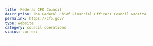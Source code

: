```yaml
---
title: Federal CFO Council
description: The Federal Chief Financial Officers Council website.
permalink: https://cfo.gov/
type: website
category: council operations
status: current

---
```

